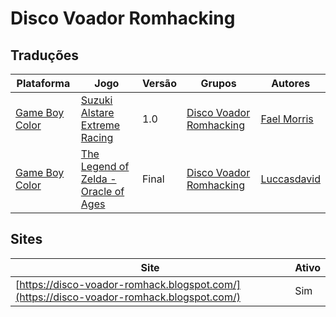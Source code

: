 # Disco Voador Romhacking

## Traduções

| Plataforma | Jogo | Versão | Grupos | Autores |
| ----------- | ----------- | ----------- | ----------- | ----------- |
| [Game Boy Color](../../traducoes/game-boy-color/) | [Suzuki Alstare Extreme Racing](../../traducoes/game-boy-color/suzuki-alstare-extreme-racing_fael-morris/) | 1.0 | [Disco Voador Romhacking](../../grupos/disco-voador-romhacking/) | [Fael Morris](../../autores/fael-morris/) |
| [Game Boy Color](../../traducoes/game-boy-color/) | [The Legend of Zelda - Oracle of Ages](../../traducoes/game-boy-color/the-legend-of-zelda-oracle-of-ages_luccasdavid/) | Final | [Disco Voador Romhacking](../../grupos/disco-voador-romhacking/) | [Luccasdavid](../../autores/luccasdavid/) |

## Sites

| Site | Ativo |
| ----------- | ----------- |
| [https://disco-voador-romhack.blogspot.com/](https://disco-voador-romhack.blogspot.com/) | Sim |